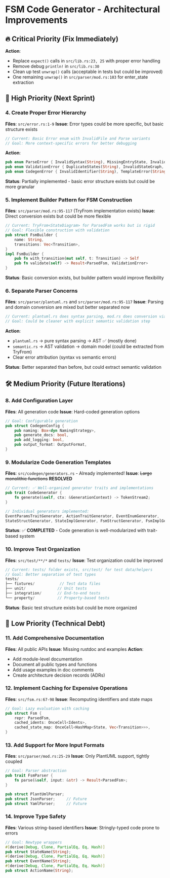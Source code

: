 # FSM Code Generator - Architectural Improvements

## 🔥 Critical Priority (Fix Immediately)

**Action**:

- Replace `expect()` calls in `src/lib.rs:23, 25` with proper error handling  
- Remove debug `println!` in `src/lib.rs:30`
- Clean up test `unwrap()` calls (acceptable in tests but could be improved)
- One remaining `unwrap()` in `src/parser/mod.rs:103` for enter_state extraction

## 🚨 High Priority (Next Sprint)

### 4. **Create Proper Error Hierarchy**

**Files**: `src/error.rs:1-9`
**Issue**: Error types could be more specific, but basic structure exists

```rust
// Current: Basic Error enum with InvalidFile and Parse variants
// Goal: More context-specific errors for better debugging
```

**Action**:

```rust
pub enum ParseError { InvalidSyntax(String), MissingEntryState, InvalidTransition(String) }
pub enum ValidationError { DuplicateStates(String), InvalidStateGraph, NoEntryState }
pub enum CodegenError { InvalidIdentifier(String), TemplateError(String) }
```

**Status**: Partially implemented - basic error structure exists but could be more granular

### 5. **Implement Builder Pattern for FSM Construction**

**Files**: `src/parser/mod.rs:95-117` (TryFrom implementation exists)
**Issue**: Direct conversion exists but could be more flexible

```rust
// Current: TryFrom<StateDiagram> for ParsedFsm works but is rigid
// Goal: Flexible construction with validation
pub struct FsmBuilder {
    name: String,
    transitions: Vec<Transition>,
}
impl FsmBuilder {
    pub fn with_transition(mut self, t: Transition) -> Self
    pub fn validate(self) -> Result<ParsedFsm, ValidationError>
}
```

**Status**: Basic conversion exists, but builder pattern would improve flexibility

### 6. **Separate Parser Concerns**

**Files**: `src/parser/plantuml.rs` and `src/parser/mod.rs:95-117`
**Issue**: Parsing and domain conversion are mixed but better separated now

```rust
// Current: plantuml.rs does syntax parsing, mod.rs does conversion via TryFrom
// Goal: Could be cleaner with explicit semantic validation step
```

**Action**:

- `plantuml.rs` → pure syntax parsing → AST ✅ (mostly done)
- `semantic.rs` → AST validation → domain model (could be extracted from TryFrom)
- Clear error attribution (syntax vs semantic errors)

**Status**: Better separated than before, but could extract semantic validation

## 🛠️ Medium Priority (Future Iterations)

### 8. **Add Configuration Layer**

**Files**: All generation code
**Issue**: Hard-coded generation options

```rust
// Goal: Configurable generation
pub struct CodegenConfig {
    pub naming: Box<dyn NamingStrategy>,
    pub generate_docs: bool,
    pub add_logging: bool,
    pub output_format: OutputFormat,
}
```

### 9. **Modularize Code Generation Templates**

**Files**: `src/codegen/generators.rs` - Already implemented!
**Issue**: ~~Large monolithic functions~~ **RESOLVED**

```rust
// Current: ✅ Well-organized generator traits and implementations
pub trait CodeGenerator {
    fn generate(&self, ctx: &GenerationContext) -> TokenStream2;
}

// Individual generators implemented:
EventParamsTraitGenerator, ActionTraitGenerator, EventEnumGenerator,
StateStructGenerator, StateImplGenerator, FsmStructGenerator, FsmImplGenerator
```

**Status**: ✅ **COMPLETED** - Code generation is well-modularized with trait-based system

### 10. **Improve Test Organization**

**Files**: `src/test/**/*` and `tests/`
**Issue**: Test organization could be improved

```rust
// Current: tests/ folder exists, src/test/ for test data/helpers
// Goal: Better separation of test types
tests/
├── fixtures/           // Test data files  
├── unit/              // Unit tests
├── integration/       // End-to-end tests  
└── property/          // Property-based tests
```

**Status**: Basic test structure exists but could be more organized

## 🔧 Low Priority (Technical Debt)

### 11. **Add Comprehensive Documentation**

**Files**: All public APIs
**Issue**: Missing rustdoc and examples
**Action**:

- Add module-level documentation
- Document all public types and functions
- Add usage examples in doc comments
- Create architecture decision records (ADRs)

### 12. **Implement Caching for Expensive Operations**

**Files**: `src/fsm.rs:67-98`
**Issue**: Recomputing identifiers and state maps

```rust
// Goal: Lazy evaluation with caching
pub struct Fsm {
    repr: ParsedFsm,
    cached_idents: OnceCell<Idents>,
    cached_state_map: OnceCell<HashMap<State, Vec<Transition>>>,
}
```

### 13. **Add Support for More Input Formats**

**Files**: `src/parser/mod.rs:25-29`
**Issue**: Only PlantUML support, tightly coupled

```rust
// Goal: Parser abstraction
pub trait FsmParser {
    fn parse(&self, input: &str) -> Result<ParsedFsm>;
}

pub struct PlantUmlParser;
pub struct JsonParser;     // Future
pub struct YamlParser;     // Future
```

### 14. **Improve Type Safety**

**Files**: Various string-based identifiers
**Issue**: Stringly-typed code prone to errors

```rust
// Goal: Newtype wrappers
#[derive(Debug, Clone, PartialEq, Eq, Hash)]
pub struct StateName(String);
#[derive(Debug, Clone, PartialEq, Eq, Hash)]  
pub struct EventName(String);
#[derive(Debug, Clone, PartialEq, Eq, Hash)]
pub struct ActionName(String);
```
